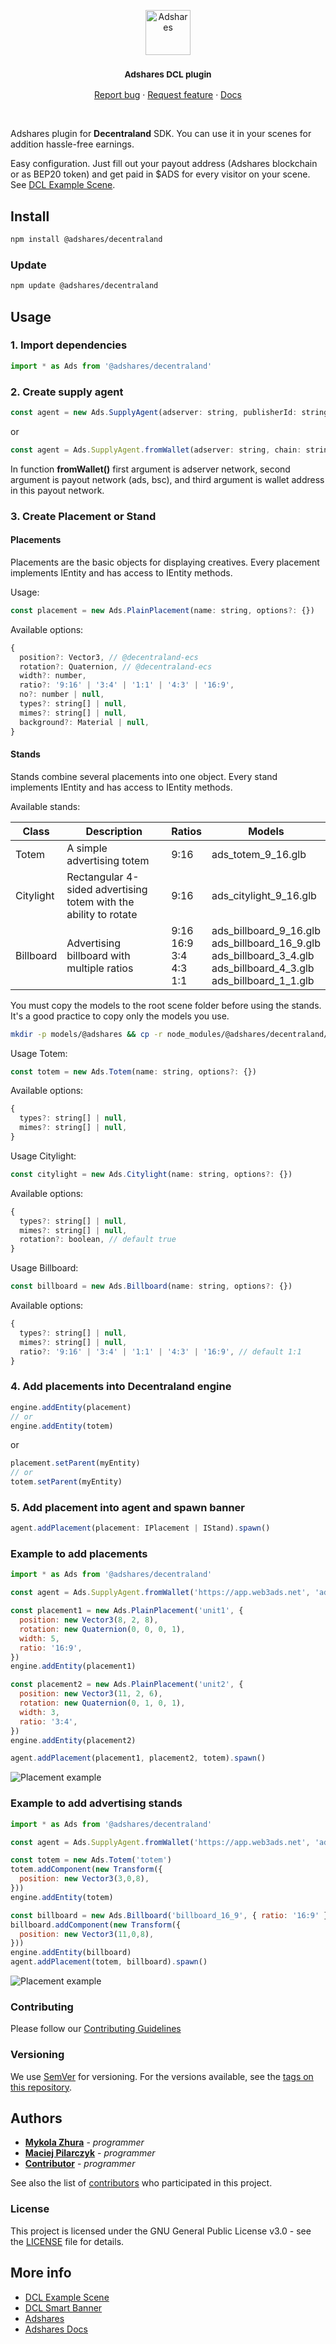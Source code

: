 <p align="center">
  <a href="https://adshares.net/">
    <img src="https://adshares.net/logos/ads.svg" alt="Adshares" width=72 height=72>
  </a>
  <h3 align="center"><small>Adshares DCL plugin</small></h3>
  <p align="center">
    <a href="https://github.com/adshares/decentraland/issues/new?template=bug_report.md&labels=Bug">Report bug</a>
    ·
    <a href="https://github.com/adshares/decentraland/issues/new?template=feature_request.md&labels=New%20Feature">Request feature</a>
    ·
    <a href="https://docs.adshares.net/adserver/">Docs</a>
  </p>
</p>

<br>

Adshares plugin for **Decentraland** SDK. You can use it in your scenes for addition hassle-free earnings.

Easy configuration. Just fill out your payout address (Adshares blockchain or as BEP20 token) and get paid in $ADS for every visitor on your scene. See [DCL Example Scene](https://github.com/adshares/dcl-scene).

## Install

```bash
npm install @adshares/decentraland
```

### Update

```bash
npm update @adshares/decentraland
```

## Usage

### 1. Import dependencies

```js
import * as Ads from '@adshares/decentraland'
```

### 2. Create supply agent

```js
const agent = new Ads.SupplyAgent(adserver: string, publisherId: string)
```

or

```js
const agent = Ads.SupplyAgent.fromWallet(adserver: string, chain: string, wallet: string)
```

In function **fromWallet()** first argument is adserver network, second argument is payout network (ads, bsc), and third argument is wallet address in this payout network.

### 3. Create Placement or Stand

#### Placements

Placements are the basic objects for displaying creatives.
Every placement implements IEntity and has access to IEntity methods.

Usage:

```js
const placement = new Ads.PlainPlacement(name: string, options?: {})
```

Available options:

```js
{
  position?: Vector3, // @decentraland-ecs
  rotation?: Quaternion, // @decentraland-ecs
  width?: number,
  ratio?: '9:16' | '3:4' | '1:1' | '4:3' | '16:9',
  no?: number | null,
  types?: string[] | null,
  mimes?: string[] | null,
  background?: Material | null,
}
```

#### Stands

Stands combine several placements into one object.
Every stand implements IEntity and has access to IEntity methods.

Available stands:

| Class     | Description                                                      | Ratios                                    | Models                                                                                                                              |
|-----------|------------------------------------------------------------------|-------------------------------------------|-------------------------------------------------------------------------------------------------------------------------------------|
| Totem     | A simple advertising totem                                       | 9:16                                      | ads_totem_9_16.glb                                                                                                                  |
| Citylight | Rectangular 4-sided advertising totem with the ability to rotate | 9:16                                      | ads_citylight_9_16.glb                                                                                                              |
| Billboard | Advertising billboard with multiple ratios                       | 9:16<br/> 16:9<br/> 3:4<br/> 4:3<br/> 1:1 | ads_billboard_9_16.glb<br/> ads_billboard_16_9.glb<br/> ads_billboard_3_4.glb<br/> ads_billboard_4_3.glb<br/> ads_billboard_1_1.glb | 


You must copy the models to the root scene folder before using the stands. It's a good practice to copy only the models you use.

```bash
mkdir -p models/@adshares && cp -r node_modules/@adshares/decentraland/models/ads_totem_9_16.glb models/@adshares
```

Usage Totem:

```js
const totem = new Ads.Totem(name: string, options?: {})
```

Available options:

```js
{
  types?: string[] | null,
  mimes?: string[] | null,
}
```

Usage Citylight:

```js
const citylight = new Ads.Citylight(name: string, options?: {})
```

Available options:

```js
{
  types?: string[] | null,
  mimes?: string[] | null,
  rotation?: boolean, // default true
}
```

Usage Billboard:

```js
const billboard = new Ads.Billboard(name: string, options?: {})
```

Available options:

```js
{
  types?: string[] | null,
  mimes?: string[] | null,
  ratio?: '9:16' | '3:4' | '1:1' | '4:3' | '16:9', // default 1:1
}
```


### 4. Add placements into Decentraland engine

```js
engine.addEntity(placement)
// or
engine.addEntity(totem)
```
or 

```js
placement.setParent(myEntity)
// or
totem.setParent(myEntity)
```

### 5. Add placement into agent and spawn banner

```js
agent.addPlacement(placement: IPlacement | IStand).spawn()
```

### Example to add placements

```js
import * as Ads from '@adshares/decentraland'

const agent = Ads.SupplyAgent.fromWallet('https://app.web3ads.net', 'ads', '0001-00000000-9B6F')

const placement1 = new Ads.PlainPlacement('unit1', {
  position: new Vector3(8, 2, 8),
  rotation: new Quaternion(0, 0, 0, 1),
  width: 5,
  ratio: '16:9',
})
engine.addEntity(placement1)

const placement2 = new Ads.PlainPlacement('unit2', {
  position: new Vector3(11, 2, 6),
  rotation: new Quaternion(0, 1, 0, 1),
  width: 3,
  ratio: '3:4',
})
engine.addEntity(placement2)

agent.addPlacement(placement1, placement2, totem).spawn()
```

![Placement example](/assets/placement_example.png "Decentraland scene")


### Example to add advertising stands

```js
import * as Ads from '@adshares/decentraland'

const agent = Ads.SupplyAgent.fromWallet('https://app.web3ads.net', 'ads', '0001-00000000-9B6F')

const totem = new Ads.Totem('totem')
totem.addComponent(new Transform({
  position: new Vector3(3,0,8),
}))
engine.addEntity(totem)

const billboard = new Ads.Billboard('billboard_16_9', { ratio: '16:9' })
billboard.addComponent(new Transform({
  position: new Vector3(11,0,8),
}))
engine.addEntity(billboard)
agent.addPlacement(totem, billboard).spawn()
```

![Placement example](/assets/stands_example.png "Decentraland scene") 

### Contributing

Please follow our [Contributing Guidelines](docs/CONTRIBUTING.md)

### Versioning

We use [SemVer](http://semver.org/) for versioning. For the versions available, see the [tags on this repository](https://github.com/adshares/decentraland/tags).

## Authors

- **[Mykola Zhura](https://github.com/Niko-Yea)** - _programmer_
- **[Maciej Pilarczyk](https://github.com/m-pilarczyk)** - _programmer_
- **[Contributor](https://github.com/smartsir796)** - _programmer_

See also the list of [contributors](https://github.com/adshares/decentraland/contributors) who participated in this project.

### License

This project is licensed under the GNU General Public License v3.0 - see the [LICENSE](LICENSE) file for details.

## More info

- [DCL Example Scene](https://github.com/adshares/dcl-scene)
- [DCL Smart Banner](https://github.com/adshares/dcl-smart-banner)
- [Adshares](https://adshares.net)
- [Adshares Docs](https://docs.adshares.net)

